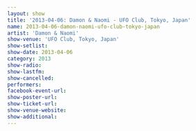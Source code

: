 ```yaml
---
layout: show
title: '2013-04-06: Damon & Naomi - UFO Club, Tokyo, Japan'
name: 2013-04-06-damon-naomi-ufo-club-tokyo-japan
artist: 'Damon & Naomi'
show-venue: 'UFO Club, Tokyo, Japan'
show-setlist: 
show-date: 2013-04-06
category: 2013
show-radio: 
show-lastfm: 
show-cancelled: 
performers: 
facebook-event-url: 
show-poster-url: 
show-ticket-url: 
show-venue-website: 
show-additional: 
---
```


